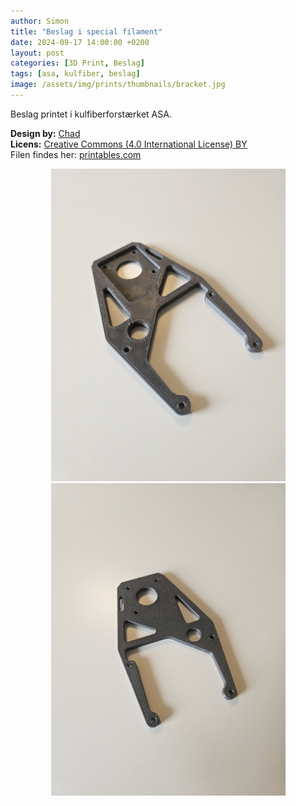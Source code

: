 ```yaml
---
author: Simon
title: "Beslag i special filament"
date: 2024-09-17 14:00:00 +0200
layout: post
categories: [3D Print, Beslag]
tags: [asa, kulfiber, beslag]
image: /assets/img/prints/thumbnails/bracket.jpg
---
```


Beslag printet i kulfiberforstærket ASA.

**Design by:** [Chad](https://www.printables.com/@Chad_1515077)  
**Licens:** [Creative Commons (4.0 International License) BY](http://creativecommons.org/licenses/by/4.0/)  
Filen findes her: [printables.com](https://www.printables.com/model/842041-vyper-direct-drive-stealth-burner)  
<div style="text-align:center;">
    <img src="/assets/img/prints/bracket1.jpg" alt="3D Print i Aktion" style="width:auto; height:500px;">
    <img src="/assets/img/prints/bracket2.jpg" alt="3D Print i Aktion" style="width:auto; height:500px;">
</div>
